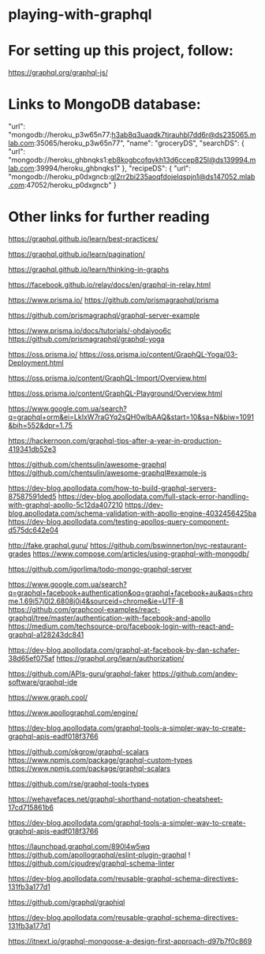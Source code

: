 # playing-with-graphql

# For setting up this project, follow:
https://graphql.org/graphql-js/

# Links to MongoDB database:
"url": "mongodb://heroku_p3w65n77:h3ab8q3uaqdk7tjrauhbl7dd6r@ds235065.mlab.com:35065/heroku_p3w65n77",
"name": "groceryDS",
"searchDS": {
"url": "mongodb://heroku_ghbnqks1:eb8kogbcofqvkh13d6ccep825l@ds139994.mlab.com:39994/heroku_ghbnqks1"
},
"recipeDS": {
"url": "mongodb://heroku_p0dxgncb:gl2rr2bi235aoqfdojelqspjn1@ds147052.mlab.com:47052/heroku_p0dxgncb"
}


# Other links for further reading
https://graphql.github.io/learn/best-practices/

https://graphql.github.io/learn/pagination/

https://graphql.github.io/learn/thinking-in-graphs

https://facebook.github.io/relay/docs/en/graphql-in-relay.html

https://www.prisma.io/
https://github.com/prismagraphql/prisma

https://github.com/prismagraphql/graphql-server-example


https://www.prisma.io/docs/tutorials/-ohdaiyoo6c
https://github.com/prismagraphql/graphql-yoga

https://oss.prisma.io/
https://oss.prisma.io/content/GraphQL-Yoga/03-Deployment.html


https://oss.prisma.io/content/GraphQL-Import/Overview.html


https://oss.prisma.io/content/GraphQL-Playground/Overview.html






https://www.google.com.ua/search?q=graphql+orm&ei=LkIxW7raGYq2sQH0wIbAAQ&start=10&sa=N&biw=1091&bih=552&dpr=1.75

https://hackernoon.com/graphql-tips-after-a-year-in-production-419341db52e3


https://github.com/chentsulin/awesome-graphql
https://github.com/chentsulin/awesome-graphql#example-js

https://dev-blog.apollodata.com/how-to-build-graphql-servers-87587591ded5
https://dev-blog.apollodata.com/full-stack-error-handling-with-graphql-apollo-5c12da407210
https://dev-blog.apollodata.com/schema-validation-with-apollo-engine-4032456425ba
https://dev-blog.apollodata.com/testing-apollos-query-component-d575dc642e04


http://fake.graphql.guru/
https://github.com/bswinnerton/nyc-restaurant-grades
https://www.compose.com/articles/using-graphql-with-mongodb/

https://github.com/igorlima/todo-mongo-graphql-server

https://www.google.com.ua/search?q=graphql+facebook+authentication&oq=graphql+facebook+au&aqs=chrome.1.69i57j0l2.6808j0j4&sourceid=chrome&ie=UTF-8
https://github.com/graphcool-examples/react-graphql/tree/master/authentication-with-facebook-and-apollo
https://medium.com/techsource-pro/facebook-login-with-react-and-graphql-a128243dc841

https://dev-blog.apollodata.com/graphql-at-facebook-by-dan-schafer-38d65ef075af
https://graphql.org/learn/authorization/

https://github.com/APIs-guru/graphql-faker
https://github.com/andev-software/graphql-ide


https://www.graph.cool/

https://www.apollographql.com/engine/

https://dev-blog.apollodata.com/graphql-tools-a-simpler-way-to-create-graphql-apis-eadf018f3766

https://github.com/okgrow/graphql-scalars
https://www.npmjs.com/package/graphql-custom-types
https://www.npmjs.com/package/graphql-scalars

https://github.com/rse/graphql-tools-types


https://wehavefaces.net/graphql-shorthand-notation-cheatsheet-17cd715861b6

https://dev-blog.apollodata.com/graphql-tools-a-simpler-way-to-create-graphql-apis-eadf018f3766

https://launchpad.graphql.com/890l4w5wq
https://github.com/apollographql/eslint-plugin-graphql !
https://github.com/cjoudrey/graphql-schema-linter

https://dev-blog.apollodata.com/reusable-graphql-schema-directives-131fb3a177d1

https://github.com/graphql/graphiql

https://dev-blog.apollodata.com/reusable-graphql-schema-directives-131fb3a177d1

https://itnext.io/graphql-mongoose-a-design-first-approach-d97b7f0c869
